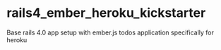rails4_ember_heroku_kickstarter
=========================

Base rails 4.0 app setup with ember.js todos application specifically for heroku
